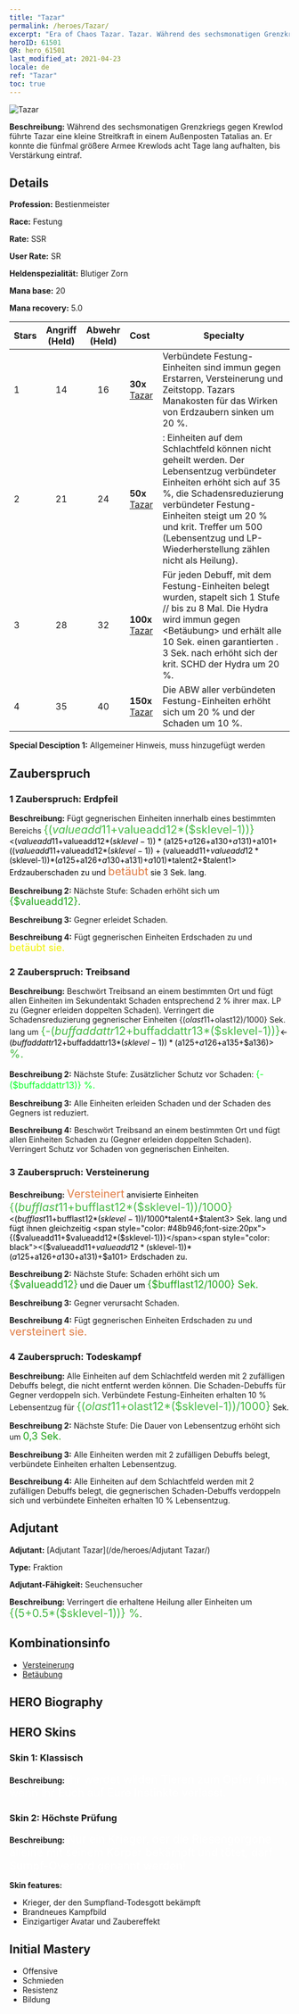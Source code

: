 ```yaml
---
title: "Tazar"
permalink: /heroes/Tazar/
excerpt: "Era of Chaos Tazar. Tazar. Während des sechsmonatigen Grenzkriegs gegen Krewlod führte Tazar eine kleine Streitkraft in einem Außenposten Tatalias an. Er konnte die fünfmal größere Armee Krewlods acht Tage lang aufhalten, bis Verstärkung eintraf."
heroID: 61501
QR: hero_61501
last_modified_at: 2021-04-23
locale: de
ref: "Tazar"
toc: true
---
```

  ![Tazar](/images/h/h_Tazar.jpg)

 **Beschreibung:** Während des sechsmonatigen Grenzkriegs gegen Krewlod führte Tazar eine kleine Streitkraft in einem Außenposten Tatalias an. Er konnte die fünfmal größere Armee Krewlods acht Tage lang aufhalten, bis Verstärkung eintraf.
## Details
 **Profession:** Bestienmeister

 **Race:** Festung

 **Rate:** SSR

 **User Rate:** SR

 **Heldenspezialität:** Blutiger Zorn

 **Mana base:** 20

 **Mana recovery:** 5.0


  | Stars | Angriff (Held) | Abwehr (Held) | Cost |     Specialty     |
  |---------|:---------------:|:---------------:|:--|--------------------|
  |    1    | 14 | 16 | **30x** [Tazar](/ItemsDE/her_393/) | Verbündete Festung-Einheiten sind immun gegen Erstarren, Versteinerung und Zeitstopp. Tazars Manakosten für das Wirken von Erdzaubern sinken um 20 %. |
  |    2    | 21 | 24 | **50x** [Tazar](/ItemsDE/her_393/) | <Todeskampf>: Einheiten auf dem Schlachtfeld können nicht geheilt werden. Der Lebensentzug verbündeter Einheiten erhöht sich auf 35 %, die Schadensreduzierung verbündeter Festung-Einheiten steigt um 20 % und krit. Treffer um 500 (Lebensentzug und LP-Wiederherstellung zählen nicht als Heilung). |
  |    3    | 28 | 32 | **100x** [Tazar](/ItemsDE/her_393/) | Für jeden Debuff, mit dem Festung-Einheiten belegt wurden, stapelt sich 1 Stufe <Seuchensymbiose>/<Seuchensucher>/<Seuchendominanz> bis zu 8 Mal. Die Hydra wird immun gegen <Betäubung> und erhält alle 10 Sek. einen garantierten <Verfolgungsbiss>. 3 Sek. nach <Verfolgungsbiss> erhöht sich der krit. SCHD der Hydra um 20 %. |
  |    4    | 35 | 40 | **150x** [Tazar](/ItemsDE/her_393/) | Die ABW aller verbündeten Festung-Einheiten erhöht sich um 20 % und der Schaden um 10 %. |

 **Special Desciption 1:** Allgemeiner Hinweis, muss hinzugefügt werden

## Zauberspruch
### 1 Zauberspruch: Erdpfeil
 **Beschreibung:** Fügt gegnerischen Einheiten innerhalb eines bestimmten Bereichs <span style="color: #48b946;font-size:20px">{($valueadd11+$valueadd12*($sklevel-1))}</span><span style="color: black"><($valueadd11+$valueadd12*($sklevel-1))*($a125+$a126+$a130+$a131)+$a101+(($valueadd11+$valueadd12*($sklevel-1))+($valueadd11+$valueadd12*($sklevel-1))*($a125+$a126+$a130+$a131)+$a101)*$talent2+$talent1> Erdzauberschaden zu und <span style="color: #e07c44;font-size:20px">betäubt</span><span style="color: black"> sie 3 Sek. lang.

 **Beschreibung 2:** Nächste Stufe: Schaden erhöht sich um <span style="color: #1ca216;font-size:18px">{$valueadd12}.</span><span style="color: black">

 **Beschreibung 3:** Gegner erleidet Schaden.

 **Beschreibung 4:** Fügt gegnerischen Einheiten Erdschaden zu und <span style="color: #f0f000;font-size:18px">betäubt sie.</span><span style="color: black">

### 2 Zauberspruch: Treibsand
 **Beschreibung:** Beschwört Treibsand an einem bestimmten Ort und fügt allen Einheiten im Sekundentakt Schaden entsprechend 2 % ihrer max. LP zu (Gegner erleiden doppelten Schaden). Verringert die Schadensreduzierung gegnerischer Einheiten {($olast11+$olast12)/1000} Sek. lang um <span style="color: #48b946;font-size:20px">{-($buffaddattr12+$buffaddattr13*($sklevel-1))}</span><span style="color: black"><-($buffaddattr12+$buffaddattr13*($sklevel-1))*($a125+$a126+$a135+$a136)><span style="color: #48b946;font-size:20px"> %.</span><span style="color: black">

 **Beschreibung 2:** Nächste Stufe: Zusätzlicher Schutz vor Schaden: <span style="color: #00ff22;font-size:16px">{-($buffaddattr13)} %.</span><span style="color: black">

 **Beschreibung 3:** Alle Einheiten erleiden Schaden und der Schaden des Gegners ist reduziert.

 **Beschreibung 4:** Beschwört Treibsand an einem bestimmten Ort und fügt allen Einheiten Schaden zu (Gegner erleiden doppelten Schaden). Verringert Schutz vor Schaden von gegnerischen Einheiten.

### 3 Zauberspruch: Versteinerung
 **Beschreibung:** <span style="color: #e07c44;font-size:20px">Versteinert</span><span style="color: black"> anvisierte Einheiten <span style="color: #48b946;font-size:20px">{($bufflast11+$bufflast12*($sklevel-1))/1000}</span><span style="color: black"><($bufflast11+$bufflast12*($sklevel-1))/1000*$talent4+$talent3> Sek. lang und fügt ihnen gleichzeitig <span style="color: #48b946;font-size:20px">{($valueadd11+$valueadd12*($sklevel-1))}</span><span style="color: black"><($valueadd11+$valueadd12*($sklevel-1))*($a125+$a126+$a130+$a131)+$a101> Erdschaden zu.

 **Beschreibung 2:** Nächste Stufe: Schaden erhöht sich um <span style="color: #1ca216;font-size:18px">{$valueadd12}</span><span style="color: black"> und die Dauer um <span style="color: #1ca216;font-size:18px">{$bufflast12/1000} Sek.</span><span style="color: black">

 **Beschreibung 3:** Gegner verursacht Schaden.

 **Beschreibung 4:** Fügt gegnerischen Einheiten Erdschaden zu und <span style="color: #e07c44;font-size:20px">versteinert sie.</span><span style="color: black">

### 4 Zauberspruch: Todeskampf
 **Beschreibung:** Alle Einheiten auf dem Schlachtfeld werden mit 2 zufälligen Debuffs belegt, die nicht entfernt werden können. Die Schaden-Debuffs für Gegner verdoppeln sich. Verbündete Festung-Einheiten erhalten 10 % Lebensentzug für <span style="color: #48b946;font-size:20px">{($olast11+$olast12*($sklevel-1))/1000}</span><span style="color: black"> Sek.

 **Beschreibung 2:** Nächste Stufe: Die Dauer von Lebensentzug erhöht sich um <span style="color: #1ca216;font-size:18px">0,3 Sek.</span><span style="color: black">

 **Beschreibung 3:** Alle Einheiten werden mit 2 zufälligen Debuffs belegt, verbündete Einheiten erhalten Lebensentzug.

 **Beschreibung 4:** Alle Einheiten auf dem Schlachtfeld werden mit 2 zufälligen Debuffs belegt, die gegnerischen Schaden-Debuffs verdoppeln sich und verbündete Einheiten erhalten 10 % Lebensentzug.


## Adjutant

 **Adjutant:**  [Adjutant Tazar](/de/heroes/Adjutant Tazar/) 

 **Type:**  Fraktion 

 **Adjutant-Fähigkeit:**  Seuchensucher 

 **Beschreibung:** Verringert die erhaltene Heilung aller Einheiten um <span style="color: #48b946;font-size:20px">{(5+0.5*($sklevel-1))} %</span><span style="color: black">.

## Kombinationsinfo

* [Versteinerung](/de/combination/Versteinerung/) 
* [Betäubung](/de/combination/Betäubung/) 

## HERO Biography

## HERO Skins
### Skin 1: **Klassisch**

 **Beschreibung:** <span style="color: #ffffff;font-size:20px">Ihr werdet wilden Tieren zum Opfer fallen, wenn Ihr Euch auf Eure Instinkte verlasst.</span>


### Skin 2: **Höchste Prüfung**

 **Beschreibung:** <span style="color: #ffffff;font-size:20px">Nur ein Krieger, der die Riesengorgone alleine mit seinem Körper bekämpft und tötet, darf Sumpf-Overlord genannt werden!</span>

 **Skin features:** 

   - Krieger, der den Sumpfland-Todesgott bekämpft
   - Brandneues Kampfbild
   - Einzigartiger Avatar und Zaubereffekt


## Initial Mastery
   - Offensive
   - Schmieden
   - Resistenz
   - Bildung
